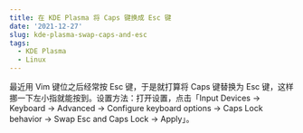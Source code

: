 ```yaml
---
title: 在 KDE Plasma 将 Caps 键换成 Esc 键
date: '2021-12-27'
slug: kde-plasma-swap-caps-and-esc
tags:
  - KDE Plasma
  - Linux
---
```


<!--more-->

最近用 Vim 键位之后经常按 Esc 键，于是就打算将 Caps 键替换为 Esc 键，这样挪一下左小指就能按到。设置方法：打开设置，点击「Input Devices -> Keyboard -> Advanced -> Configure keyboard options -> Caps Lock behavior -> Swap Esc and Caps Lock -> Apply」。